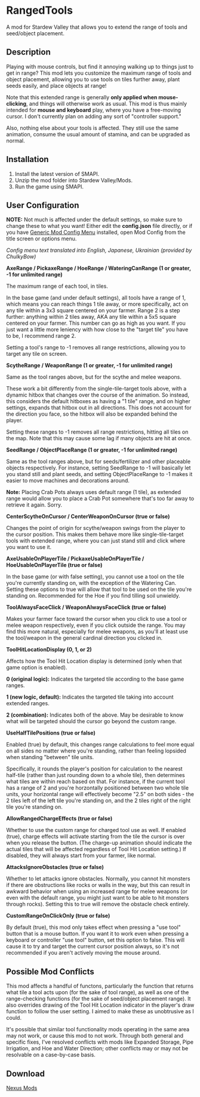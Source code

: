 # RangedTools
A mod for Stardew Valley that allows you to extend the range of tools and seed/object placement.

## Description

Playing with mouse controls, but find it annoying walking up to things just to get in range? This mod lets you customize the maximum range of tools and object placement, allowing you to use tools on tiles further away, plant seeds easily, and place objects at range!

Note that this extended range is generally **only applied when mouse-clicking**, and things will otherwise work as usual. This mod is thus mainly intended for **mouse and keyboard** play, where you have a free-moving cursor. I don't currently plan on adding any sort of "controller support."

Also, nothing else about your tools is affected. They still use the same animation, consume the usual amount of stamina, and can be upgraded as normal.

## Installation

1. Install the latest version of SMAPI.
2. Unzip the mod folder into Stardew Valley/Mods.
3. Run the game using SMAPI.

## User Configuration

**NOTE:** Not much is affected under the default settings, so make sure to change these to what you want! Either edit the **config.json** file directly, or if you have [Generic Mod Config Menu](https://www.nexusmods.com/stardewvalley/mods/5098) installed, open Mod Config from the title screen or options menu.

*Config menu text translated into English, Japanese, Ukrainian (provided by ChulkyBow)*

**AxeRange / PickaxeRange / HoeRange / WateringCanRange (1 or greater, -1 for unlimited range)**

The maximum range of each tool, in tiles.

In the base game (and under default settings), all tools have a range of 1, which means you can reach things 1 tile away, or more specifically, act on any tile within a 3x3 square centered on your farmer. Range 2 is a step further: anything within 2 tiles away, AKA any tile within a 5x5 square centered on your farmer. This number can go as high as you want. If you just want a little more leniency with how close to the "target tile" you have to be, I recommend range 2.

Setting a tool's range to -1 removes all range restrictions, allowing you to target any tile on screen.

**ScytheRange / WeaponRange (1 or greater, -1 for unlimited range)**

Same as the tool ranges above, but for the scythe and melee weapons.

These work a bit differently from the single-tile-target tools above, with a dynamic hitbox that changes over the course of the animation. So instead, this considers the default hitboxes as having a "1 tile" range, and on higher settings, expands that hitbox out in all directions. This does not account for the direction you face, so the hitbox will also be expanded behind the player.

Setting these ranges to -1 removes all range restrictions, hitting all tiles on the map. Note that this may cause some lag if many objects are hit at once.

**SeedRange / ObjectPlaceRange (1 or greater, -1 for unlimited range)**

Same as the tool ranges above, but for seeds/fertilizer and other placeable objects respectively. For instance, setting SeedRange to -1 will basically let you stand still and plant seeds, and setting ObjectPlaceRange to -1 makes it easier to move machines and decorations around.

**Note:** Placing Crab Pots always uses default range (1 tile), as extended range would allow you to place a Crab Pot somewhere that's too far away to retrieve it again. Sorry.

**CenterScytheOnCursor / CenterWeaponOnCursor (true or false)**

Changes the point of origin for scythe/weapon swings from the player to the cursor position. This makes them behave more like single-tile-target tools with extended range, where you can just stand still and click where you want to use it.

**AxeUsableOnPlayerTile / PickaxeUsableOnPlayerTile / HoeUsableOnPlayerTile (true or false)**

In the base game (or with false setting), you cannot use a tool on the tile you're currently standing on, with the exception of the Watering Can. Setting these options to true will allow that tool to be used on the tile you're standing on. Recommended for the Hoe if you find tilling soil unwieldy.

**ToolAlwaysFaceClick / WeaponAlwaysFaceClick (true or false)**

Makes your farmer face toward the cursor when you click to use a tool or melee weapon respectively, even if you click outside the range. You may find this more natural, especially for melee weapons, as you'll at least use the tool/weapon in the general cardinal direction you clicked in.

**ToolHitLocationDisplay (0, 1, or 2)**

Affects how the Tool Hit Location display is determined (only when that game option is enabled).

**0 (original logic):** Indicates the targeted tile according to the base game ranges.

**1 (new logic, default):** Indicates the targeted tile taking into account extended ranges.

**2 (combination):** Indicates both of the above. May be desirable to know what will be targeted should the cursor go beyond the custom range.

**UseHalfTilePositions (true or false)**

Enabled (true) by default, this changes range calculations to feel more equal on all sides no matter where you're standing, rather than feeling lopsided when standing "between" tile units.

Specifically, it rounds the player's position for calculation to the nearest half-tile (rather than just rounding down to a whole tile), then determines what tiles are within reach based on that. For instance, if the current tool has a range of 2 and you're horzontally positioned between two whole tile units, your horizontal range will effectively become "2.5" on both sides - the 2 tiles left of the left tile you're standing on, and the 2 tiles right of the right tile you're standing on.

**AllowRangedChargeEffects (true or false)**

Whether to use the custom range for charged tool use as well. If enabled (true), charge effects will activate starting from the tile the cursor is over when you release the button. (The charge-up animation should indicate the actual tiles that will be affected regardless of Tool Hit Location setting.) If disabled, they will always start from your farmer, like normal.

**AttacksIgnoreObstacles (true or false)**

Whether to let attacks ignore obstacles. Normally, you cannot hit monsters if there are obstructions like rocks or walls in the way, but this can result in awkward behavior when using an increased range for melee weapons (or even with the default range, you might just want to be able to hit monsters through rocks). Setting this to true will remove the obstacle check entirely.

**CustomRangeOnClickOnly (true or false)**

By default (true), this mod only takes effect when pressing a "use tool" button that is a mouse button. If you want it to work even when pressing a keyboard or controller "use tool" button, set this option to false. This will cause it to try and target the current cursor position always, so it's not recommended if you aren't actively moving the mouse around.

## Possible Mod Conflicts

This mod affects a handful of functons, particularly the function that returns what tile a tool acts upon (for the sake of tool range), as well as one of the range-checking functions (for the sake of seed/object placement range). It also overrides drawing of the Tool Hit Location indicator in the player's draw function to follow the user setting. I aimed to make these as unobtrusive as I could.

It's possible that similar tool functionality mods operating in the same area may not work, or cause this mod to not work. Through both general and specific fixes, I've resolved conflicts with mods like Expanded Storage, Pipe Irrigation, and Hoe and Water Direction; other conflicts may or may not be resolvable on a case-by-case basis.

## Download

[Nexus Mods](https://www.nexusmods.com/stardewvalley/mods/6935)
